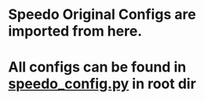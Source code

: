 # Speedo Original Configs are imported from here.

# All configs can be found in [speedo_config.py](https://github.com/TheVaders/InVade/blob/master/speedo_config.py) in root dir
